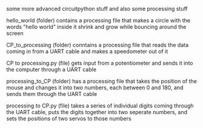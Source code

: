 some more advanced circuitpython stuff and also some processing stuff

hello_world (folder) contains a processing file that makes a circle with the words "hello world" inside it shrink and grow while bouncing around the screen

CP_to_processing (folder) conntains a processing file that reads the data coming in from a UART cable and makes a speedometer out of it

CP to processing.py (file) gets input from a potentiometer and sends it into the computer through a UART cable

processing_to_CP (folder) has a processing file that takes the position of the mouse and changes it into two numbers, each between 0 and 180, and sends them through the UART cable

processing to CP.py (file) takes a series of individual digits coming through the UART cable, puts the digits together into two seperate numbers, and sets the positions of two servos to those numbers
